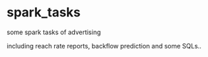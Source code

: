 # spark_tasks
some spark tasks of advertising

including reach rate reports, backflow prediction and some SQLs..
